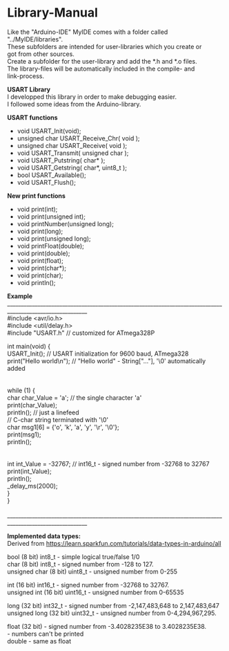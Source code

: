 # Library-Manual<br>
Like the "Arduino-IDE" MyIDE comes with a folder called "../MyIDE/libraries".<br>
These subfolders are intended for user-libraries which you create or<br>
got from other sources.<br>
Create a subfolder for the user-library and add the *.h and *.o files.<br>
The library-files will be automatically included in the compile- and<br>
link-process.<br>

**USART Library**<br>
I developped this library in order to make debugging easier.<br>
I followed some ideas from the Arduino-library.<br>

**USART functions<br>**
* void USART_Init(void);<br>
* unsigned char USART_Receive_Chr( void );<br>
* unsigned char USART_Receive( void );<br>
* void USART_Transmit( unsigned char );<br>
* void USART_Putstring( char* );<br>
* void USART_Getstring( char*, uint8_t );<br>
* bool USART_Available();<br>
* void USART_Flush();<br>

**New print functions<br>**
* void print(int);<br>
* void print(unsigned int);<br>
* void printNumber(unsigned long);<br>
* void print(long);<br>
* void print(unsigned long);<br>
* void printFloat(double);<br>
* void print(double);<br>
* void print(float);<br>
* void print(char*);<br>
* void print(char);<br>
* void println();<br>

**Example<br>**
___________________________________________________________________________________________________________<br>
#include <avr/io.h><br>
#include <util/delay.h><br>
#include "USART.h"						// customized for ATmega328P<br>

int main(void) {<br>
	USART_Init();						// USART initialization for 9600 baud, ATmega328<br>
	print("Hello world\n");				// "Hello world" - String["..."], '\0' automatically added<br>
<br>	   
	while (1) {<br>
		char char_Value = 'a';				// the single character 'a'<br>
		print(char_Value);<br>
		println();							// just a linefeed<br>
											// C-char string terminated with '\0'<br>
		char msg1[6] = {'o', 'k', 'a', 'y', '\r', '\0'};<br>
		print(msg1);<br>
		println();<br>
<br>		
		int int_Value = -32767;				// int16_t - signed number from -32768 to 32767<br>
		print(int_Value);<br>
		println();<br>
		_delay_ms(2000); <br>
	}<br>
}<br>		
___________________________________________________________________________________________________________<br>

**Implemented data types:<br>**
Derived from https://learn.sparkfun.com/tutorials/data-types-in-arduino/all<br>

bool (8 bit)           int8_t    - simple logical true/false 1/0<br>
char (8 bit)           int8_t    - signed number from -128 to 127. <br>
unsigned char (8 bit)  uint8_t   - unsigned number from 0-255<br>

int (16 bit)           int16_t  - signed number from -32768 to 32767.<br>
unsigned int (16 bit)  uint16_t - unsigned number from 0-65535<br> 

long (32 bit)          int32_t  - signed number from -2,147,483,648 to 2,147,483,647<br>
unsigned long (32 bit) uint32_t - unsigned number from 0-4,294,967,295.<br>

float (32 bit)                  - signed number from -3.4028235E38 to 3.4028235E38.<br>
								- numbers can't be printed<br>
double 							- same as float<br> 




